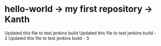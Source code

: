 # hello-world -> my first repository -> Kanth
Updated this file to test jenkins build
Updated this file to test jenkins build - 2
Updated this file to test jenkins build - 3